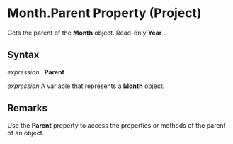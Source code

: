 
# Month.Parent Property (Project)

Gets the parent of the  **Month** object. Read-only **Year** .


## Syntax

 _expression_ . **Parent**

 _expression_ A variable that represents a **Month** object.


## Remarks

Use the  **Parent** property to access the properties or methods of the parent of an object.

